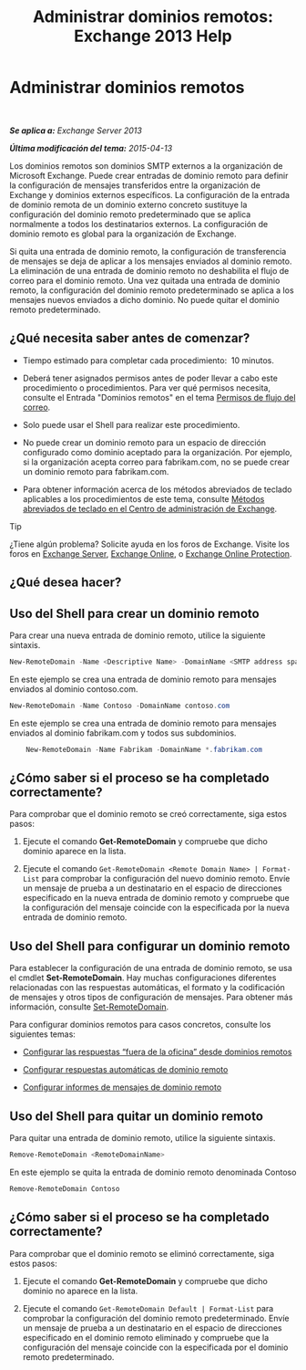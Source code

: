 ﻿---
title: 'Administrar dominios remotos: Exchange 2013 Help'
TOCTitle: Administrar dominios remotos
ms:assetid: 41a86907-bd9e-40d0-94d3-6deb95a0bffa
ms:mtpsurl: https://technet.microsoft.com/es-es/library/Aa997639(v=EXCHG.150)
ms:contentKeyID: 52061814
ms.date: 04/23/2018
mtps_version: v=EXCHG.150
f1_keywords:
- Microsoft.Exchange.Management.SnapIn.Esm.OrganizationConfiguration.NewRemoteDomainWizardForm.NewRemoteDomainWizardPage
ms.translationtype: HT
---

# Administrar dominios remotos

 

_**Se aplica a:** Exchange Server 2013_

_**Última modificación del tema:** 2015-04-13_

Los dominios remotos son dominios SMTP externos a la organización de Microsoft Exchange. Puede crear entradas de dominio remoto para definir la configuración de mensajes transferidos entre la organización de Exchange y dominios externos específicos. La configuración de la entrada de dominio remota de un dominio externo concreto sustituye la configuración del dominio remoto predeterminado que se aplica normalmente a todos los destinatarios externos. La configuración de dominio remoto es global para la organización de Exchange.

Si quita una entrada de dominio remoto, la configuración de transferencia de mensajes se deja de aplicar a los mensajes enviados al dominio remoto. La eliminación de una entrada de dominio remoto no deshabilita el flujo de correo para el dominio remoto. Una vez quitada una entrada de dominio remoto, la configuración del dominio remoto predeterminado se aplica a los mensajes nuevos enviados a dicho dominio. No puede quitar el dominio remoto predeterminado.

## ¿Qué necesita saber antes de comenzar?

  - Tiempo estimado para completar cada procedimiento:  10 minutos.

  - Deberá tener asignados permisos antes de poder llevar a cabo este procedimiento o procedimientos. Para ver qué permisos necesita, consulte el Entrada "Dominios remotos" en el tema [Permisos de flujo del correo](mail-flow-permissions-exchange-2013-help.md).

  - Solo puede usar el Shell para realizar este procedimiento.

  - No puede crear un dominio remoto para un espacio de dirección configurado como dominio aceptado para la organización. Por ejemplo, si la organización acepta correo para fabrikam.com, no se puede crear un dominio remoto para fabrikam.com.

  - Para obtener información acerca de los métodos abreviados de teclado aplicables a los procedimientos de este tema, consulte [Métodos abreviados de teclado en el Centro de administración de Exchange](keyboard-shortcuts-in-the-exchange-admin-center-exchange-online-protection-help.md).


> [!TIP]
> ¿Tiene algún problema? Solicite ayuda en los foros de Exchange. Visite los foros en <A href="https://go.microsoft.com/fwlink/p/?linkid=60612">Exchange Server</A>, <A href="https://go.microsoft.com/fwlink/p/?linkid=267542">Exchange Online</A>, o <A href="https://go.microsoft.com/fwlink/p/?linkid=285351">Exchange Online Protection</A>.



## ¿Qué desea hacer?

## Uso del Shell para crear un dominio remoto

Para crear una nueva entrada de dominio remoto, utilice la siguiente sintaxis.

```powershell
New-RemoteDomain -Name <Descriptive Name> -DomainName <SMTP address space>
```

En este ejemplo se crea una entrada de dominio remoto para mensajes enviados al dominio contoso.com.

```powershell
New-RemoteDomain -Name Contoso -DomainName contoso.com
```

En este ejemplo se crea una entrada de dominio remoto para mensajes enviados al dominio fabrikam.com y todos sus subdominios.
```powershell
    New-RemoteDomain -Name Fabrikam -DomainName *.fabrikam.com
```

## ¿Cómo saber si el proceso se ha completado correctamente?

Para comprobar que el dominio remoto se creó correctamente, siga estos pasos:

1.  Ejecute el comando **Get-RemoteDomain** y compruebe que dicho dominio aparece en la lista.

2.  Ejecute el comando `Get-RemoteDomain <Remote Domain Name> | Format-List` para comprobar la configuración del nuevo dominio remoto. Envíe un mensaje de prueba a un destinatario en el espacio de direcciones especificado en la nueva entrada de dominio remoto y compruebe que la configuración del mensaje coincide con la especificada por la nueva entrada de dominio remoto.

## Uso del Shell para configurar un dominio remoto

Para establecer la configuración de una entrada de dominio remoto, se usa el cmdlet **Set-RemoteDomain**. Hay muchas configuraciones diferentes relacionadas con las respuestas automáticas, el formato y la codificación de mensajes y otros tipos de configuración de mensajes. Para obtener más información, consulte [Set-RemoteDomain](https://technet.microsoft.com/es-es/library/aa997857\(v=exchg.150\)).

Para configurar dominios remotos para casos concretos, consulte los siguientes temas:

  - [Configurar las respuestas “fuera de la oficina” desde dominios remotos](configure-remote-domain-out-of-office-replies-exchange-2013-help.md)

  - [Configurar respuestas automáticas de dominio remoto](configure-remote-domain-automatic-replies-exchange-2013-help.md)

  - [Configurar informes de mensajes de dominio remoto](configure-remote-domain-message-reporting-exchange-2013-help.md)

## Uso del Shell para quitar un dominio remoto

Para quitar una entrada de dominio remoto, utilice la siguiente sintaxis.

```powershell
Remove-RemoteDomain <RemoteDomainName>
```

En este ejemplo se quita la entrada de dominio remoto denominada Contoso

```powershell
Remove-RemoteDomain Contoso
```

## ¿Cómo saber si el proceso se ha completado correctamente?

Para comprobar que el dominio remoto se eliminó correctamente, siga estos pasos:

1.  Ejecute el comando **Get-RemoteDomain** y compruebe que dicho dominio no aparece en la lista.

2.  Ejecute el comando `Get-RemoteDomain Default | Format-List` para comprobar la configuración del dominio remoto predeterminado. Envíe un mensaje de prueba a un destinatario en el espacio de direcciones especificado en el dominio remoto eliminado y compruebe que la configuración del mensaje coincide con la especificada por el dominio remoto predeterminado.

